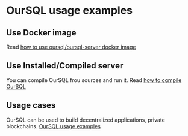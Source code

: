 # OurSQL usage examples

## Use Docker image

Read [how to use oursql/oursql-server docker image](Docker.md) 

## Use Installed/Compiled server

You can compile OurSQL frou sources and run it. Read [how to compile OurSQL](Tests.md)

## Usage cases

OurSQL can be used to build decentralized applications, private blockchains. [OurSQL usage examples](AppExamples.md)